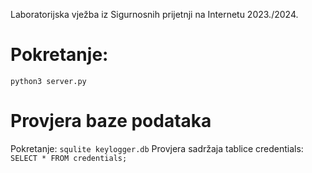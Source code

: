 Laboratorijska vježba iz Sigurnosnih prijetnji na Internetu 2023./2024.

# Pokretanje: 
```
python3 server.py
```

# Provjera baze podataka
Pokretanje: `squlite keylogger.db`
Provjera sadržaja tablice credentials: `SELECT * FROM credentials;`
